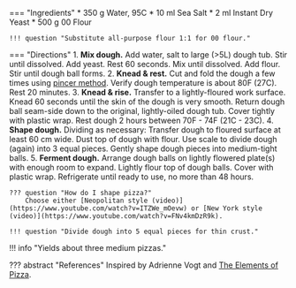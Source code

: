=== "Ingredients"
    * 350 g Water, 95C
    * 10 ml Sea Salt
    * 2 ml Instant Dry Yeast
    * 500 g 00 Flour

    !!! question "Substitute all-purpose flour 1:1 for 00 flour."

=== "Directions"
    1. **Mix dough.** Add water, salt to large (>5L) dough tub. Stir until dissolved. Add yeast. Rest 60 seconds. Mix until dissolved. Add flour. Stir until dough ball forms.
    2. **Knead & rest.** Cut and fold the dough a few times using [pincer method](https://www.youtube.com/watch?v=HoY7CPw0E1s). Verify dough temperature is about 80F (27C). Rest 20 minutes.
    3. **Knead & rise.** Transfer to a lightly-floured work surface. Knead 60 seconds until the skin of the dough is very smooth. Return dough ball seam-side down to the original, lightly-oiled dough tub. Cover tightly with plastic wrap. Rest dough 2 hours between 70F - 74F (21C - 23C).
    4. **Shape dough.** Dividing as necessary: Transfer dough to floured surface at least 60 cm wide. Dust top of dough with flour. Use scale to divide dough (again) into 3 equal pieces. Gently shape dough pieces into medium-tight balls.
    5. **Ferment dough.** Arrange dough balls on lightly flowered plate(s) with enough room to expand. Lightly flour top of dough balls. Cover with plastic wrap. Refrigerate until ready to use, no more than 48 hours.

    ??? question "How do I shape pizza?"
        Choose either [Neopolitan style (video)](https://www.youtube.com/watch?v=ITZWe_mOevw) or [New York style (video)](https://www.youtube.com/watch?v=FNv4kmDzR9k).

    !!! question "Divide dough into 5 equal pieces for thin crust."

!!! info "Yields about three medium pizzas."

??? abstract "References"
    Inspired by Adrienne Vogt and [The Elements of Pizza](https://smile.amazon.com/Elements-Pizza-Unlocking-Secrets-World-Class/dp/160774838X).
